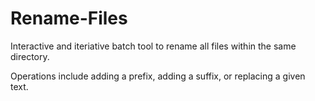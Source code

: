 # Rename-Files
Interactive and iteriative batch tool to rename all files within the same directory.

Operations include adding a prefix, adding a suffix, or replacing a given text.
